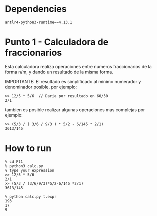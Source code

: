 
# Dependencies
```antlr4-python3-runtime==4.13.1```

# Punto 1 - Calculadora de fraccionarios

Esta calculadora realiza operaciones entre numeros fraccionarios de la forma n/m, y dando un resultado de la misma forma.

IMPORTANTE: El resultado es simplificado al minimo numerador y denominador posible, por ejemplo:
```
>> 12/5 * 5/6  // Daria por resultado en 60/30
2/1
```


tambien es posible realizar algunas operaciones mas complejas por ejemplo:
```
>> (5/3 / ( 3/6 / 9/3 ) * 5/2 - 6/145 * 2/1)
3613/145
```



# How to run
```
% cd Pt1
% python3 calc.py
% type your expression
>> 12/5 * 5/6  
2/1
>> (5/3 / (3/6/9/3)*5/2-6/145 *2/1)
3613/145

% python calc.py t.expr
193
17
9
```